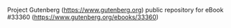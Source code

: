 Project Gutenberg (https://www.gutenberg.org) public repository for eBook #33360 (https://www.gutenberg.org/ebooks/33360)
